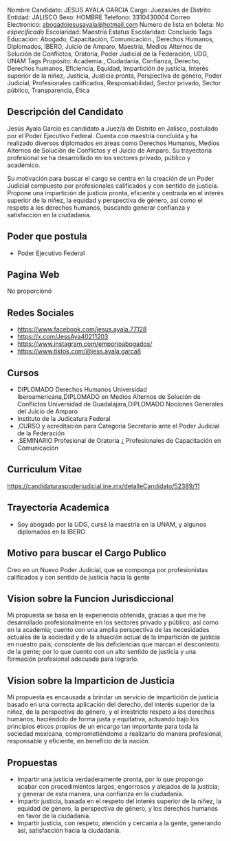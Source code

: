 Nombre Candidato: JESUS AYALA GARCIA
Cargo: Juezas/es de Distrito
Entidad: JALISCO
Sexo: HOMBRE
Telefono: 3310430004
Correo Electronico: abogadojesusayala@hotmail.com
Numero de lista en boleta: *No especificado*
Escolaridad: Maestría
Estatus Escolaridad: Concluido
Tags Educación: Abogado, Capacitación, Comunicación., Derechos Humanos, Diplomados, IBERO, Juicio de Amparo, Maestría, Medios Alternos de Solución de Conflictos, Oratoria, Poder Judicial de la Federación, UDG, UNAM
Tags Propósito: Academia., Ciudadanía, Confianza, Derecho, Derechos humanos, Eficiencia, Equidad, Impartición de justicia, Interés superior de la niñez, Justicia, Justicia pronta, Perspectiva de género, Poder Judicial, Profesionales calificados, Responsabilidad, Sector privado, Sector público, Transparencia, Ética


## Descripción del Candidato 

Jesús Ayala García es candidato a Juez/a de Distrito en Jalisco, postulado por el Poder Ejecutivo Federal. Cuenta con maestría concluida y ha realizado diversos diplomados en áreas como Derechos Humanos, Medios Alternos de Solución de Conflictos y el Juicio de Amparo. Su trayectoria profesional se ha desarrollado en los sectores privado, público y académico.

Su motivación para buscar el cargo se centra en la creación de un Poder Judicial compuesto por profesionales calificados y con sentido de justicia. Propone una impartición de justicia pronta, eficiente y centrada en el interés superior de la niñez, la equidad y perspectiva de género, así como el respeto a los derechos humanos, buscando generar confianza y satisfacción en la ciudadanía.


## Poder que postula

- Poder Ejecutivo Federal


## Pagina Web

No proporcionó


## Redes Sociales

- https://www.facebook.com/jesus.ayala.77128
- https://x.com/JessAya40211203
- https://www.instagram.com/emporioabogados/
- https://www.tiktok.com/@jess.ayala.garca8


## Cursos

- DIPLOMADO Derechos Humanos   Universidad Iberoamericana,DIPLOMADO en Medios Alternos de Solución de Conflictos Universidad de Guadalajara,DIPLOMADO Nociones Generales del Juicio de Amparo
- Instituto de la Judicatura Federal
- ,CURSO y acreditación para Categoría Secretario ante el Poder Judicial de la Federación
- ,SEMINARIO Profesional de Oratoria ¿ Profesionales de Capacitación en Comunicación


## Curriculum Vitae

https://candidaturaspoderjudicial.ine.mx/detalleCandidato/52389/11


## Trayectoria Academica

- Soy abogado por la UDG, cursé la maestría en la UNAM, y algunos diplomados en la IBERO


## Motivo para buscar el Cargo Publico

Creo en un Nuevo Poder Judicial, que se componga por profesionistas calificados y con sentido de justicia hacia la gente


## Vision sobre la Funcion Jurisdiccional

Mi propuesta se basa en la experiencia obtenida, gracias a que me he desarrollado profesionalmente en los sectores privado y público, así como en la academia; cuento con una amplia perspectiva de las necesidades actuales de la sociedad y de la situación actual de la impartición de justicia en nuestro país; consciente de las deficiencias que marcan el descontento de la gente; por lo que cuento con un alto sentido de justicia y una formación profesional adecuada para lograrlo.


## Vision sobre la Imparticion de Justicia

Mi propuesta es encausada a brindar un servicio de impartición de justicia basado en una correcta aplicación del derecho, del interés superior de la niñez, de la perspectiva de género, y el irrestricto respeto a los derechos humanos, haciéndolo de forma justa y equitativa, actuando bajo los principios éticos propios de un encargo tan importante para toda la sociedad mexicana, comprometiéndome a realizarlo de manera profesional, responsable y eficiente, en beneficio de la nación.


## Propuestas

- Impartir una justicia verdaderamente pronta, por lo que propongo acabar con procedimientos largos, engorrosos y alejados de la justicia; y generar de esta manera, una confianza en la ciudadanía.
- Impartir justicia, basada en el respeto del interés superior de la niñez, la equidad de género, la perspectiva de género, y los derechos humanos en favor de la ciudadanía.
- Impartir justicia, con respeto, atención y cercanía a la gente, generando así, satisfacción hacia la ciudadanía.

